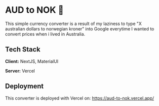 # AUD to NOK 🦘

This simple currency converter is a result of my laziness to type "X australian dollars to norwegian kroner" into Google everytime I wanted to convert prices when i lived in Australia.

## Tech Stack

**Client:** NextJS, MaterialUI

**Server:** Vercel


## Deployment
This converter is deployed with Vercel on: 
https://aud-to-nok.vercel.app/
